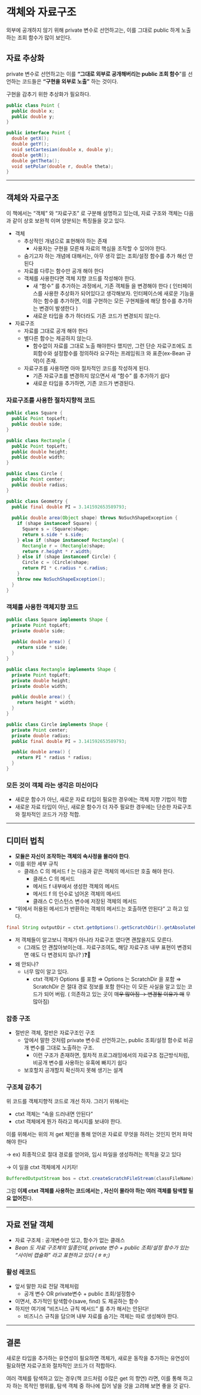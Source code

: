 # 객체와 자료구조

외부에 공개하지 않기 위해 private 변수로 선언하고는, 이를 그대로 public 하게 노출하는 조회 함수가 많이 보인다.

## 자료 추상화

private 변수로 선언하고는 이를 **“그대로 외부로 공개해버리는 public 조회 함수**”를 선언하는 코드들은 **“구현을 외부로 노출”** 하는 것이다.

구현을 감추기 위한 추상화가 필요하다.

```java
public class Point { 
  public double x; 
  public double y;
}
```

```java
public interface Point {
  double getX();
  double getY();
  void setCartesian(double x, double y); 
  double getR();
  double getTheta();
  void setPolar(double r, double theta); 
}
```

---

## 객체와 자료구조

이 책에서는 “객체” 와 “자료구조” 로 구분해 설명하고 있는데, 자료 구조와 객체는 다음과 같이 상호 보완적 이며 양분되는 특징들을 갖고 있다.

- 객체
    - 추상적인 개념으로 표현해야 하는 존재
        - 사용자는 구현을 모른채 자료의 핵심을 조작할 수 있어야 한다.
    - 숨기고자 하는 개념에 대해서는, 아무 생각 없는 조회/설정 함수를 추가 해선 안된다
    - 자료를 다루는 함수만 공개 해야 한다
    - 객체를 사용한다면 객체 지향 코드를 작성해야 한다.
        - 새 “함수” 를 추가하는 과정에서, 기존 객체들 을 변경해야 한다 ( 인터페이스를 사용한 추상화가 되어있다고 생각해보자. 인터페이스에 새로운 기능을 하는 함수를 추가하면, 이를 구현하는 모든 구현체들에 해당 함수를 추가하는 변경이 발생한다 )
        - 새로운 타입을 추가 하더라도 기존 코드가 변경되지 않는다.
- 자료구조
    - 자료를 그대로 공개 해야 한다
    - 별다른 함수는 제공하지 않는다.
        - 함수없이 자료를 그대로 노출 해야한다 했지만, 그런 단순 자료구조에도 조회함수와 설정함수를 정의하라 요구하는 프레임워크 와 표준(ex-Bean 규약)이 존재.
    - 자료구조를 사용하면 아마 절차적인 코드를 작성하게 된다.
        - 기존 자료구조를 변경하지 않으면서 새 “함수” 를 추가하기 쉽다
        - 새로운 타입을 추가하면, 기존 코드가 변경된다.

### 자료구조를 사용한 절차지향적 코드

```java
public class Square { 
  public Point topLeft; 
  public double side;
}

public class Rectangle { 
  public Point topLeft; 
  public double height; 
  public double width;
}

public class Circle { 
  public Point center; 
  public double radius;
}

public class Geometry {
  public final double PI = 3.141592653589793;
  
  public double area(Object shape) throws NoSuchShapeException {
    if (shape instanceof Square) { 
      Square s = (Square)shape; 
      return s.side * s.side;
    } else if (shape instanceof Rectangle) { 
      Rectangle r = (Rectangle)shape; 
      return r.height * r.width;
    } else if (shape instanceof Circle) {
      Circle c = (Circle)shape;
      return PI * c.radius * c.radius; 
    }
    throw new NoSuchShapeException(); 
  }
}
```

### 객체를 사용한 객체지향 코드

```java
public class Square implements Shape { 
  private Point topLeft;
  private double side;
  
  public double area() { 
    return side * side;
  } 
}

public class Rectangle implements Shape { 
  private Point topLeft;
  private double height;
  private double width;

  public double area() { 
    return height * width;
  } 
}

public class Circle implements Shape { 
  private Point center;
  private double radius;
  public final double PI = 3.141592653589793;

  public double area() {
    return PI * radius * radius;
  } 
}
```

### 모든 것이 객체 라는 생각은 미신이다

- 새로운 함수가 아닌, 새로운 자료 타입이 필요한 경우에는 객체 지향 기법이 적합
- 새로운 자료 타입이 아닌, 새로운 함수가 더 자주 필요한 경우에는 단순한 자료구조와 절차적인 코드가 가장 적합.

---

## 디미터 법칙

- **모듈은 자신이 조작하는 객체의 속사정을 몰라야 한다**.
- 이를 위한 세부 규칙
    - 클래스 C 의 메서드 f 는 다음과 같은 객체의 메서드만 호출 해야 한다.
        - 클래스 C 의 메서드
        - 메서드 f 내부에서 생성한 객체의 메서드
        - 메서드 f 의 인수로 넘어온 객체의 메서드
        - 클래스 C 인스턴스 변수에 저장된 객체의 메서드
- “위에서 허용된 메서드가 반환하는 객체의 메서드는 호출하면 안된다” 고 하고 있다.

```java
final String outputDir = ctxt.getOptions().getScratchDir().getAbsolutePath();
```

- 저 객체들이 알고보니 객체가 아니라 자료구조 였다면 괜찮을지도 모른다.
    - (그래도 안 괜찮아보이는데.. 자료구조여도, 해당 자료구조 내부 표현이 변경되면 얘도 다 변경되지 않나? )❓🤔
- 왜 안되나?
    - 너무 많이 알고 있다.
        - ctxt 객체가 Options 를 포함 ⇒ Options 는 ScratchDir 을 포함 ⇒ ScratchDir 은 절대 경로 정보를 포함  한다는 이 모든 사실을 알고 있는 코드가 되어 버림.  ( 의존하고 있는 곳이 매~~우 많아짐  → 변경될 이유가 매~~ 우 많아짐)

### 잡종 구조

- 절반은 객체, 절반은 자료구조인 구조
    - 앞에서 말한 것처럼 private 변수로 선언하고는, public 조회/설정 함수로 비공개 변수를 그대로 노출하는 구조.
        - 이런 구조가 존재하면, 절차적 프로그래밍에서의 자료구조 접근방식처럼, 비공개 변수를 사용하는 유혹에 빠지기 쉽다
    - 보호할지 공개할지 확신하지 못해 생기는 설계

### 구조체 감추기

위 코드를 객체지향적 코드로 개선 하자. 그러기 위해서는

- ctxt 객체는 “속을 드러내면 안된다”
- ctxt 객체에게 뭔가 하라고 메시지를 보내야 한다.

이를 위해서는 위의 저 get 체인을 통해 얻어온 자료로 무엇을 하려는 것인지 먼저 파악해야 한다

→ ex) 최종적으로 절대 경로를 얻어와, 임시 파일을 생성하려는 목적을 갖고 있다

→ 이 일을 ctxt 객체에게 시키자!

```java
BufferedOutputStream bos = ctxt.createScratchFileStream(classFileName);
```

그럼 **이제 ctxt 객체를 사용하는 코드에서는 , 자신이 몰라야 하는 여러 객체를 탐색할 필요 없어진**다.

---

## 자료 전달 객체

- 자료 구조체 : 공개변수만 있고, 함수가 없는 클래스
- *Bean 도 자료 구조체의 일종인데, private 변수 + public 조회/설정 함수가 있는 “사이비 캡슐화” 라고 표현하고 있다 (ㅎㅎ;)*

### 활성 레코드

- 앞서 말한 자료 전달 객체처럼
    - 공개 변수 OR private변수 + public 조회/설정함수
- 이면서, 추가적인 탐색함수(save, find) 도 제공하는 함수
- 하지만 여기에 “비즈니스 규칙 메서드” 를 추가 해서는 안된다!
    - 비즈니스 규칙을 담으며 내부 자료를 숨기는 객체는 따로 생성해야 한다.

---

## 결론

새로운 타입을 추가하는 유연성이 필요하면 객체가, 새로운 동작을 추가하는 유연성이 필요하면 자료구조와 절차적인 코드가 더 적합하다.

여러 객체를 탐색하고 있는 경우(책 코드처럼 수많은 get 의 향연) 라면, 이를 통해 하고자 하는 목적인 행위를, 탐색 객체 중 하나에 집어 넣을 것을 고려해 보면 좋을 것 같다.